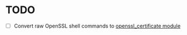 # TODO

 - [ ] Convert raw OpenSSL shell commands to [openssl_certificate module](https://docs.ansible.com/ansible/latest/modules/openssl_certificate_module.html)
